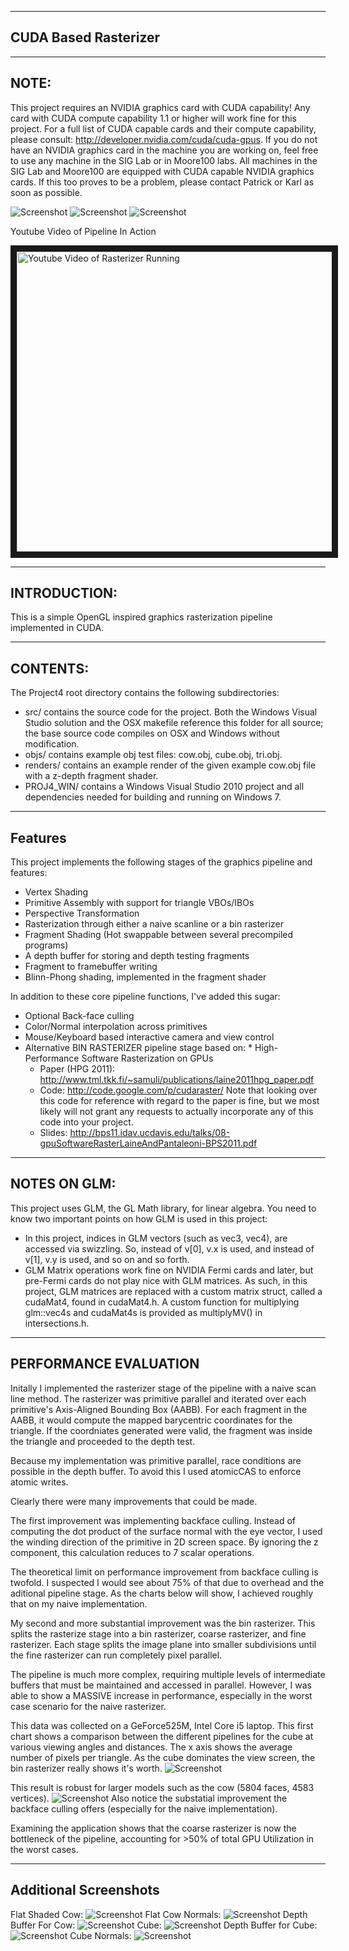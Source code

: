 -------------------------------------------------------------------------------
CUDA Based Rasterizer
-------------------------------------------------------------------------------

-------------------------------------------------------------------------------
NOTE:
-------------------------------------------------------------------------------
This project requires an NVIDIA graphics card with CUDA capability! Any card with CUDA compute capability 1.1 or higher will work fine for this project. For a full list of CUDA capable cards and their compute capability, please consult: http://developer.nvidia.com/cuda/cuda-gpus. If you do not have an NVIDIA graphics card in the machine you are working on, feel free to use any machine in the SIG Lab or in Moore100 labs. All machines in the SIG Lab and Moore100 are equipped with CUDA capable NVIDIA graphics cards. If this too proves to be a problem, please contact Patrick or Karl as soon as possible.


![Screenshot](/renders/ColorCube.JPG "Colored Cube")
![Screenshot](/renders/SmoothCowNormal.JPG "Smooth Cow")
![Screenshot](/renders/CowDepth.JPG "Cow Depth Buffer")

Youtube Video of Pipeline In Action
<dl>
<a href="http://youtu.be/fy26owMdrl4" target="_blank"><img src="http://img.youtube.com/vi/fy26owMdrl4/0.jpg" 
alt="Youtube Video of Rasterizer Running" width="640" height="480" border="10" /></a>
</dl>

-------------------------------------------------------------------------------
INTRODUCTION:
-------------------------------------------------------------------------------
This is a simple OpenGL inspired graphics rasterization pipeline implemented in CUDA.

-------------------------------------------------------------------------------
CONTENTS:
-------------------------------------------------------------------------------
The Project4 root directory contains the following subdirectories:
	
* src/ contains the source code for the project. Both the Windows Visual Studio solution and the OSX makefile reference this folder for all source; the base source code compiles on OSX and Windows without modification.
* objs/ contains example obj test files: cow.obj, cube.obj, tri.obj.
* renders/ contains an example render of the given example cow.obj file with a z-depth fragment shader. 
* PROJ4_WIN/ contains a Windows Visual Studio 2010 project and all dependencies needed for building and running on Windows 7.

-------------------------------------------------------------------------------
Features
-------------------------------------------------------------------------------
This project implements the following stages of the graphics pipeline and features:
* Vertex Shading
* Primitive Assembly with support for triangle VBOs/IBOs
* Perspective Transformation
* Rasterization through either a naive scanline or a bin rasterizer
* Fragment Shading (Hot swappable between several precompiled programs)
* A depth buffer for storing and depth testing fragments
* Fragment to framebuffer writing
* Blinn-Phong shading, implemented in the fragment shader


In addition to these core pipeline functions, I've added this sugar:
   * Optional Back-face culling
   * Color/Normal interpolation across primitives
   * Mouse/Keyboard based interactive camera and view control
   * Alternative BIN RASTERIZER pipeline stage based on:
   	* High-Performance Software Rasterization on GPUs
		* Paper (HPG 2011): http://www.tml.tkk.fi/~samuli/publications/laine2011hpg_paper.pdf
		* Code: http://code.google.com/p/cudaraster/ Note that looking over this code for reference with regard to the paper is fine, but we most likely will not grant any requests to actually incorporate any of this code into your project.
		* Slides: http://bps11.idav.ucdavis.edu/talks/08-gpuSoftwareRasterLaineAndPantaleoni-BPS2011.pdf


-------------------------------------------------------------------------------
NOTES ON GLM:
-------------------------------------------------------------------------------
This project uses GLM, the GL Math library, for linear algebra. You need to know two important points on how GLM is used in this project:

* In this project, indices in GLM vectors (such as vec3, vec4), are accessed via swizzling. So, instead of v[0], v.x is used, and instead of v[1], v.y is used, and so on and so forth.
* GLM Matrix operations work fine on NVIDIA Fermi cards and later, but pre-Fermi cards do not play nice with GLM matrices. As such, in this project, GLM matrices are replaced with a custom matrix struct, called a cudaMat4, found in cudaMat4.h. A custom function for multiplying glm::vec4s and cudaMat4s is provided as multiplyMV() in intersections.h.


-------------------------------------------------------------------------------
PERFORMANCE EVALUATION
-------------------------------------------------------------------------------
Initally I implemented the rasterizer stage of the pipeline with a naive scan line method.
The rasterizer was primitive parallel and iterated over each primitive's Axis-Aligned Bounding Box (AABB).
For each fragment in the AABB, it would compute the mapped barycentric coordinates for the triangle.
If the coordniates generated were valid, the fragment was inside the triangle and proceeded to the depth test.

Because my implementation was primitive parallel, race conditions are possible in the depth buffer. 
To avoid this I used atomicCAS to enforce atomic writes.

Clearly there were many improvements that could be made. 

The first improvement was implementing backface culling. 
Instead of computing the dot product of the surface normal with the eye vector, I used the winding direction of the primitive in 2D screen space.
By ignoring the z component, this calculation reduces to 7 scalar operations.

The theoretical limit on performance improvement from backface culling is twofold. 
I suspected I would see about 75% of that due to overhead and the aditional pipeline stage.
As the charts below will show, I achieved roughly that on my naive implementation.

My second and more substantial improvement was the bin rasterizer. 
This splits the rasterize stage into a bin rasterizer, coarse rasterizer, and fine rasterizer.
Each stage splits the image plane into smaller subdivisions until the fine rasterizer can run completely pixel parallel.

The pipeline is much more complex, requiring multiple levels of intermediate buffers that must be maintained and accessed in parallel.
However, I was able to show a MASSIVE increase in performance, especially in the worst case scenario for the naive rasterizer.

This data was collected on a GeForce525M, Intel Core i5 laptop. 
This first chart shows a comparison between the different pipelines for the cube at various viewing angles and distances.
The x axis shows the average number of pixels per triangle. 
As the cube dominates the view screen, the bin rasterizer really shows it's worth.
![Screenshot](/performance/RasterizationRealtimeCube.JPG "Comparison of different methods for cube")

This result is robust for larger models such as the cow (5804 faces, 4583 vertices).
![Screenshot](/performance/RasterizationRealtimeCow.JPG "Comparison of different methods for cow")
Also notice the substatial improvement the backface culling offers (especially for the naive implementation).

Examining the application shows that the coarse rasterizer is now the bottleneck of the pipeline, accounting for >50% of total GPU Utilization in the worst cases.


-------------------------------------------------------------------------------
Additional Screenshots
-------------------------------------------------------------------------------
Flat Shaded Cow:
![Screenshot](/renders/CowFlatShading.JPG "Flat shaded cow")
Flat Cow Normals:
![Screenshot](/renders/FlatNormalCow.JPG "Cow Normals (Flat Cow)")
Depth Buffer For Cow:
![Screenshot](/renders/cow_zdepth.png "Cow Depth Buffer")
Cube:
![Screenshot](/renders/MatteCube.JPG "Simple Cube")
Depth Buffer for Cube:
![Screenshot](/renders/CubeDepth.JPG "Cube Depth Buffer")
Cube Normals:
![Screenshot](/renders/NormalCube.JPG "Cube Normals")

